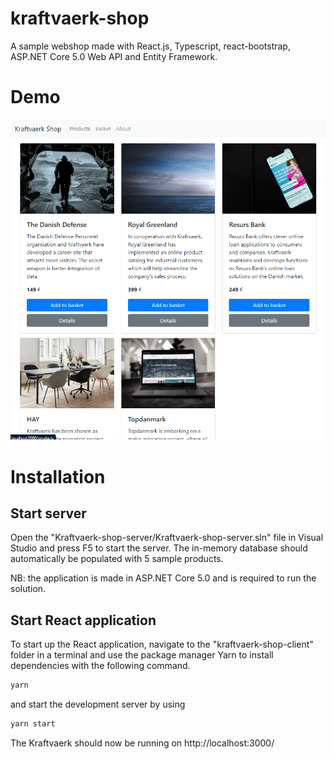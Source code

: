 # kraftvaerk-shop

A sample webshop made with React.js, Typescript, react-bootstrap, ASP.NET Core 5.0 Web API and Entity Framework.

# Demo

![alt text](https://github.com/christian-maigaard/kraftvaerk-shop/blob/main/images/demo.png?raw=true)

# Installation

## Start server

Open the "Kraftvaerk-shop-server/Kraftvaerk-shop-server.sln" file in Visual Studio and press F5 to start the server. The in-memory database should automatically be populated with 5 sample products. 

NB: the application is made in ASP.NET Core 5.0 and is required to run the solution.

## Start React application

To start up the React application, navigate to the "kraftvaerk-shop-client" folder in a terminal and use the package manager Yarn to install dependencies with the following command.

```bash
yarn
```
and start the development server by using 

```bash
yarn start
```

The Kraftvaerk should now be running on http://localhost:3000/




